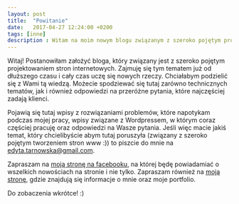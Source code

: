 ```yaml
---
layout: post
title:  "Powitanie"
date:   2017-04-27 12:24:00 +0200
tags: [inne]
description : Witam na moim nowym blogu związanym z szeroko pojętym projektowaniem stron internetowych.
---
```


<p>
Witaj! Postanowiłam założyć bloga, który związany jest z szeroko pojętym projektowaniem stron internetowych. Zajmuję się tym tematem już od dłuższego czasu i cały czas uczę się nowych rzeczy. Chciałabym podzielić się z Wami tą wiedzą.
Możecie spodziewać się tutaj zarówno technicznych tematów, jak i również odpowiedzi na przeróżne pytania, które najczęściej zadają klienci.
</p>
<p>
Pojawią się tutaj wpisy z rozwiązaniami problemów, które napotykam podczas mojej pracy, wpisy związane z Wordpressem, w którym coraz częściej pracuję oraz odpowiedzi na Wasze pytania. Jeśli więc macie jakiś temat, który chcielibyście abym tutaj poruszyła (związany z szeroko pojętym tworzeniem stron www :)) to piszcie do mnie na <a href="mailto:edyta.tarnowska@gmail.com">edyta.tarnowska@gmail.com</a>.
</p>
<p>
Zapraszam na <a href="https://www.facebook.com/wwwedytatarnowskapl/" target="_blank">moją stronę na facebooku</a>, na której będę powiadamiać o wszelkich nowościach na stronie i nie tylko.
Zapraszam również na <a href="https://edytatarnowska.pl">moją stronę</a>, gdzie znajdują się informacje o mnie oraz moje portfolio.
</p>
<p>
Do zobaczenia wkrótce! :)
</p>
